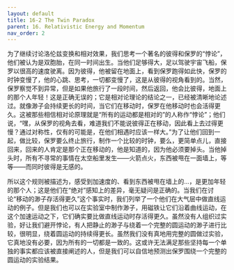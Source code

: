 ```yaml
---
layout: default
title: 16-2 The Twin Paradox
parent: 16. Relativistic Energy and Momentum
nav_order: 2
---
```

为了继续讨论洛伦兹变换和相对效果，我们思考一个著名的彼得和保罗的“悖论”，他们被认为是双胞胎，在同一时间出生。当他们足够得大，足以驾驶宇宙飞船，保罗以很高的速度驶离。因为彼得，他被留在地面上，看到保罗跑得如此快，保罗的时钟变慢了，他的心跳、思考，一切都变慢了，这是从彼得的视角看到的。当然，保罗察觉不到异常，但是如果他旅行了一段时间，然后返回，他会比彼得，地面上的那个人年轻！这是正确无误的；它是相对论理论的结论之一，已经被清晰地论述过。就像渺子会持续更长的时间，当它们在移动时，保罗在他移动时也会活得更久。这被那些相信相对论原理就是“所有的运动都是相对的”的人称作“悖论”；他们说，“嘿，从保罗的视角去看，难道我们不能说彼得正在移动，因此看上去过得更慢？通过对称性，仅有的可能是，在他们相遇时应该一样大。”为了让他们回到一起，做比较，保罗要么终止旅行，制作一个比较的时钟，要么，更简单点儿，直接回来，回来的人肯定是那个正在移动的，他是知道的，因为他必须要掉头。当他掉头时，所有不寻常的事情在太空船里发生——火箭点火，东西被甩在一面墙上，等等——而同时彼得是无感的。

所以这个规则被描述为，感受到加速度的、看到东西被甩在墙上的...，是更加年轻的那个人；这是他们在“绝对”感知上的差异，毫无疑问是正确的。当我们在讨论“移动的渺子存活得更久”这个事实时，我们列举了一个他们在大气层中做直线运动的例子。但是我们也可以在实验室中制作渺子，用磁铁让它们沿着曲线运动，在这个加速运动之下，它们确实要比做直线运动时存活得更久。虽然没有人组织过实验，好让我们避开悖论，有人把静止的渺子与绕着一个完整的圆运动的渺子进行比较，很明显，绕着圆运动的持续得更长。虽然我们没有真地用完整的圆做过实验，它真地没有必要，因为所有的一切都是一致的。这或许无法满足那些坚持每一个单独的事实都应该被直接阐述的人，但是我们可以自信地预测出保罗围绕一个完整的圆运动的实验结果。
